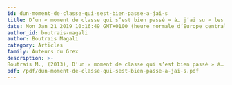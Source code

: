 ```yaml
---
id: dun-moment-de-classe-qui-sest-bien-passe-a-jai-s
title: D’un « moment de classe qui s’est bien passé » à… j’ai su « les rendre autonomes »
date: Mon Jan 21 2019 10:16:49 GMT+0100 (heure normale d’Europe centrale)
author_id: boutrais-magali
author: Boutrais Magali
category: Articles
family: Auteurs du Grex
description: >-
Boutrais M., (2013), D’un « moment de classe qui s’est bien passé » à… j’ai su « les rendre autonomes », Expliciter n°98, p.1-16 
pdf: /pdf/dun-moment-de-classe-qui-sest-bien-passe-a-jai-s.pdf
---
```

